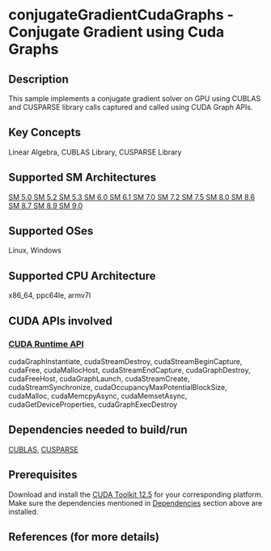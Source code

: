 # conjugateGradientCudaGraphs - Conjugate Gradient using Cuda Graphs

## Description

This sample implements a conjugate gradient solver on GPU using CUBLAS and CUSPARSE library calls captured and called using CUDA Graph APIs.

## Key Concepts

Linear Algebra, CUBLAS Library, CUSPARSE Library

## Supported SM Architectures

[SM 5.0 ](https://developer.nvidia.com/cuda-gpus)  [SM 5.2 ](https://developer.nvidia.com/cuda-gpus)  [SM 5.3 ](https://developer.nvidia.com/cuda-gpus)  [SM 6.0 ](https://developer.nvidia.com/cuda-gpus)  [SM 6.1 ](https://developer.nvidia.com/cuda-gpus)  [SM 7.0 ](https://developer.nvidia.com/cuda-gpus)  [SM 7.2 ](https://developer.nvidia.com/cuda-gpus)  [SM 7.5 ](https://developer.nvidia.com/cuda-gpus)  [SM 8.0 ](https://developer.nvidia.com/cuda-gpus)  [SM 8.6 ](https://developer.nvidia.com/cuda-gpus)  [SM 8.7 ](https://developer.nvidia.com/cuda-gpus)  [SM 8.9 ](https://developer.nvidia.com/cuda-gpus)  [SM 9.0 ](https://developer.nvidia.com/cuda-gpus)

## Supported OSes

Linux, Windows

## Supported CPU Architecture

x86_64, ppc64le, armv7l

## CUDA APIs involved

### [CUDA Runtime API](http://docs.nvidia.com/cuda/cuda-runtime-api/index.html)
cudaGraphInstantiate, cudaStreamDestroy, cudaStreamBeginCapture, cudaFree, cudaMallocHost, cudaStreamEndCapture, cudaGraphDestroy, cudaFreeHost, cudaGraphLaunch, cudaStreamCreate, cudaStreamSynchronize, cudaOccupancyMaxPotentialBlockSize, cudaMalloc, cudaMemcpyAsync, cudaMemsetAsync, cudaGetDeviceProperties, cudaGraphExecDestroy

## Dependencies needed to build/run
[CUBLAS](../../../README.md#cublas), [CUSPARSE](../../../README.md#cusparse)

## Prerequisites

Download and install the [CUDA Toolkit 12.5](https://developer.nvidia.com/cuda-downloads) for your corresponding platform.
Make sure the dependencies mentioned in [Dependencies]() section above are installed.

## References (for more details)

